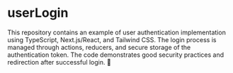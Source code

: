 # userLogin
This repository contains an example of user authentication implementation using TypeScript, Next.js/React, and Tailwind CSS. The login process is managed through actions, reducers, and secure storage of the authentication token. The code demonstrates good security practices and redirection after successful login. 🤩
